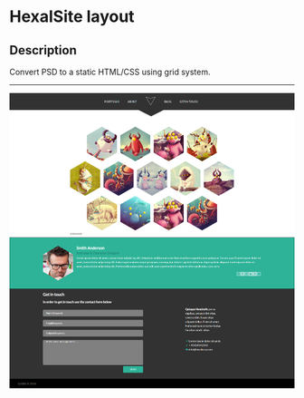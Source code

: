 # HexalSite layout

## Description

Convert PSD to a static HTML/CSS using grid system.
*****
![Image Preview](https://github.com/Konstantin1996/HexalSite/blob/master/preview/hexal.png)
